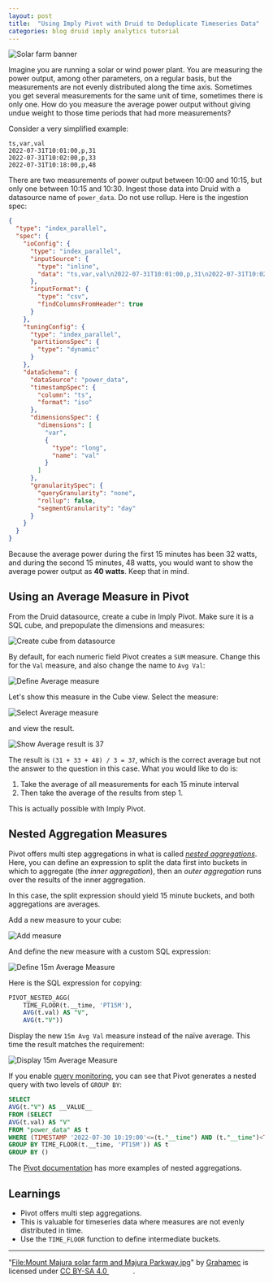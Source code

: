```yaml
---
layout: post
title:  "Using Imply Pivot with Druid to Deduplicate Timeseries Data"
categories: blog druid imply analytics tutorial
---
```


![Solar farm banner](/assets/2022-07-31-00-640px-Mount_Majura_solar_farm_and_Majura_Parkway.jpg)

Imagine you are running a solar or wind power plant. You are measuring the power output, among other parameters, on a regular basis, but the measurements are not evenly distributed along the time axis. Sometimes you get several measurements for the same unit of time, sometimes there is only one. How do you measure the average power output without giving undue weight to those time periods that had more measurements?

Consider a very simplified example:

```csv
ts,var,val
2022-07-31T10:01:00,p,31
2022-07-31T10:02:00,p,33
2022-07-31T10:18:00,p,48
```

There are two measurements of power output between 10:00 and 10:15, but only one between 10:15 and 10:30. Ingest those data into Druid with a datasource name of `power_data`. Do not use rollup. Here is the ingestion spec:

```json
{
  "type": "index_parallel",
  "spec": {
    "ioConfig": {
      "type": "index_parallel",
      "inputSource": {
        "type": "inline",
        "data": "ts,var,val\n2022-07-31T10:01:00,p,31\n2022-07-31T10:02:00,p,33\n2022-07-31T10:18:00,p,48\n"
      },
      "inputFormat": {
        "type": "csv",
        "findColumnsFromHeader": true
      }
    },
    "tuningConfig": {
      "type": "index_parallel",
      "partitionsSpec": {
        "type": "dynamic"
      }
    },
    "dataSchema": {
      "dataSource": "power_data",
      "timestampSpec": {
        "column": "ts",
        "format": "iso"
      },
      "dimensionsSpec": {
        "dimensions": [
          "var",
          {
            "type": "long",
            "name": "val"
          }
        ]
      },
      "granularitySpec": {
        "queryGranularity": "none",
        "rollup": false,
        "segmentGranularity": "day"
      }
    }
  }
}
```

Because the average power during the first 15 minutes has been 32 watts, and during the second 15 minutes, 48 watts, you would want to show the average power output as **40 watts**. Keep that in mind.

## Using an Average Measure in Pivot

From the Druid datasource, create a cube in Imply Pivot. Make sure it is a SQL cube, and prepopulate the dimensions and measures:

![Create cube from datasource](/assets/2022-07-31-01-define-cube.jpg)

By default, for each numeric field Pivot creates a `SUM` measure. Change this for the `Val` measure, and also change the name to `Avg Val`:

![Define Average measure](/assets/2022-07-31-02-define-naive-avg.jpg)

Let's show this measure in the Cube view. Select the measure:

![Select Average measure](/assets/2022-07-31-03-select-avg-measure.jpg)

and view the result.

![Show Average result is 37](/assets/2022-07-31-04-avg-result.jpg)

The result is `(31 + 33 + 48) / 3 = 37`, which is the correct average but not the answer to the question in this case. What you would like to do is:

1. Take the average of all measurements for each 15 minute interval
2. Then take the average of the results from step 1.

This is actually possible with Imply Pivot.

## Nested Aggregation Measures

Pivot offers multi step aggregations in what is called [_nested aggregations_](https://docs.imply.io/latest/measures/#nested-aggregation-measures). Here, you can define an expression to split the data first into buckets in which to aggregate (the _inner aggregation_), then an _outer aggregation_ runs over the results of the inner aggregation.

In this case, the split expression should yield 15 minute buckets, and both aggregations are averages.

Add a new measure to your cube:

![Add measure](/assets/2022-07-31-05-add-measure.jpg)

And define the new measure with a custom SQL expression:

![Define 15m Average Measure](/assets/2022-07-31-06-define-nested-measure.jpg)

Here is the SQL expression for copying:

```sql
PIVOT_NESTED_AGG(
    TIME_FLOOR(t.__time, 'PT15M'),
    AVG(t.val) AS "V",
    AVG(t."V"))
```

Display the new `15m Avg Val` measure instead of the naïve average. This time the result matches the requirement: 

![Display 15m Average Measure](/assets/2022-07-31-07-15m-result.jpg)

If you enable [query monitoring](https://docs.imply.io/latest/monitor-queries/), you can see that Pivot generates a nested query with two levels of `GROUP BY`:

```sql
SELECT
AVG(t."V") AS __VALUE__
FROM (SELECT
AVG(t.val) AS "V"
FROM "power_data" AS t
WHERE (TIMESTAMP '2022-07-30 10:19:00'<=(t."__time") AND (t."__time")<TIMESTAMP '2022-07-31 10:19:00')
GROUP BY TIME_FLOOR(t.__time, 'PT15M')) AS t
GROUP BY ()
```

The [Pivot documentation](https://docs.imply.io/latest/measures/#nested-aggregation-measures) has more examples of nested aggregations.

## Learnings

- Pivot offers multi step aggregations.
- This is valuable for timeseries data where measures are not evenly distributed in time.
- Use the `TIME_FLOOR` function to define intermediate buckets.

---

 <p class="attribution">"<a target="_blank" rel="noopener noreferrer" href="https://commons.wikimedia.org/w/index.php?curid=64634325">File:Mount Majura solar farm and Majura Parkway.jpg</a>" by <a target="_blank" rel="noopener noreferrer" href="https://commons.wikimedia.org/wiki/User:Grahamec">Grahamec</a> is licensed under <a target="_blank" rel="noopener noreferrer" href="https://creativecommons.org/licenses/by-sa/4.0/?ref=openverse">CC BY-SA 4.0 <img src="https://mirrors.creativecommons.org/presskit/icons/cc.svg" style="height: 1em; margin-right: 0.125em; display: inline;"/><img src="https://mirrors.creativecommons.org/presskit/icons/by.svg" style="height: 1em; margin-right: 0.125em; display: inline;"/><img src="https://mirrors.creativecommons.org/presskit/icons/sa.svg" style="height: 1em; margin-right: 0.125em; display: inline;"/></a>. </p> 
